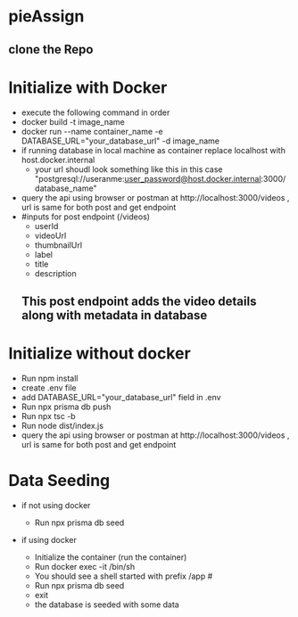 # pieAssign

## clone the Repo

# Initialize with Docker
 - execute the following command in order 
 - docker build -t image_name
 - docker run --name container_name -e DATABASE_URL="your_database_url" -d image_name
 - if running database in local machine as container replace localhost with host.docker.internal
    - your url shoudl look something like this in this case "postgresql://useranme:user_password@host.docker.internal:3000/database_name"
- query the api using browser or postman at http://localhost:3000/videos , url is same for both post and get endpoint 
- #inputs for post endpoint (/videos)
    - userId
    - videoUrl
    - thumbnailUrl
    - label
    - title
    - description 
  ## This post endpoint adds the video details along with metadata in database

# Initialize without docker 

- Run npm install
- create .env file
- add DATABASE_URL="your_database_url" field in .env 
- Run npx prisma db push 
- Run npx tsc -b
- Run node dist/index.js
- query the api using browser or postman at http://localhost:3000/videos , url is same for both post and get endpoint

# Data Seeding

- if not using docker
    - Run npx prisma db seed

- if using docker
    - Initialize the container (run the container)
    - Run docker exec -it <container-id> /bin/sh
    - You should see a shell started with prefix /app #
    - Run npx prisma db seed
    - exit 
    - the database is seeded with some data 
